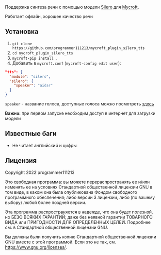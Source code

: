 Поддержка синтеза речи с помощью модели [Silero](https://github.com/snakers4/silero-models) для [Mycroft](https://mycroft.ai).

Работает офлайн, хорошее качество речи

## Установка
1. `git clone https://github.com/programmer111213/mycroft_plugin_silero_tts`
2. `cd mycroft_plugin_silero_tts`
3. `mycroft-pip install .`
4. Добавить в `mycroft.conf` (`mycroft-config edit user`):
 
```json
"tts": {
  "module": "silero",
  "silero": {
    "speaker": "aidar"
  }
}
```

`speaker` - название голоса, доступные голоса можно посмотреть [здесь](https://github.com/snakers4/silero-models#v3)

**Важно**: при первом запуске необходим доступ в интернет для загрузки модели

## Известные баги
 - Не читает английский и цифры

## Лицензия

Copyright 2022 programmer111213

Это свободная программа: вы можете перераспространять ее и/или изменять ее на условиях Стандартной общественной лицензии GNU в том виде, в каком она была опубликована Фондом свободного программного обеспечения; либо версии 3 лицензии, либо (по вашему выбору) любой более поздней версии.

Эта программа распространяется в надежде, что она будет полезной, но БЕЗО ВСЯКИХ ГАРАНТИЙ; даже без неявной гарантии ТОВАРНОГО ВИДА или ПРИГОДНОСТИ ДЛЯ ОПРЕДЕЛЕННЫХ ЦЕЛЕЙ. Подробнее см. в Стандартной общественной лицензии GNU.

Вы должны были получить копию Стандартной общественной лицензии GNU вместе с этой программой. Если это не так, см. <https://www.gnu.org/licenses/>.
